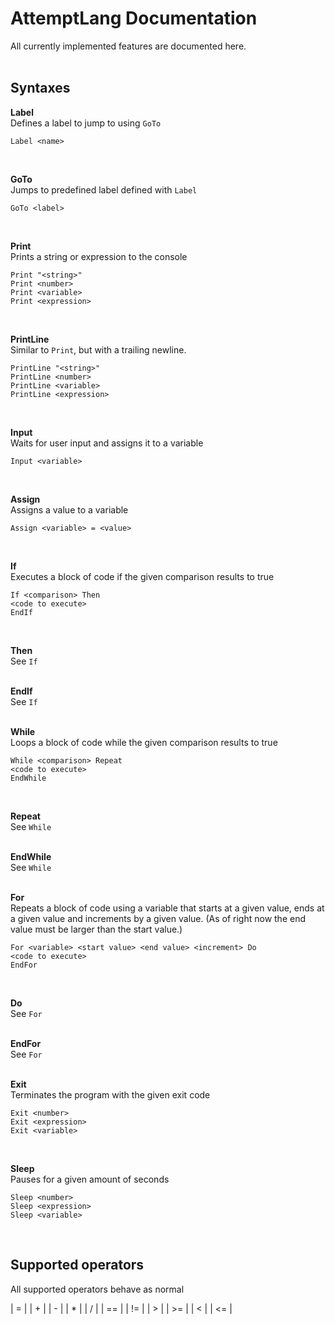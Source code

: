 # AttemptLang Documentation
All currently implemented features are documented here.
<br/>
<br/>
## Syntaxes
**Label** <br/>
Defines a label to jump to using `GoTo`
```
Label <name>
```
<br/>

**GoTo** <br/>
Jumps to predefined label defined with `Label`
```
GoTo <label>
```
<br/>

**Print** <br/>
Prints a string or expression to the console
```
Print "<string>"
Print <number>
Print <variable>
Print <expression>
```
<br/>

**PrintLine** <br/>
Similar  to `Print`, but with a trailing newline.
```
PrintLine "<string>"
PrintLine <number>
PrintLine <variable>
PrintLine <expression>
```
<br/>

**Input** <br/>
Waits for user input and assigns it to a variable
```
Input <variable>
```
<br/>

**Assign** <br/>
Assigns a value to a variable
```
Assign <variable> = <value>
```
<br/>

**If** <br/>
Executes a block of code if the given comparison results to true
```
If <comparison> Then
<code to execute>
EndIf
```
<br/>

**Then** <br/>
See `If`
<br/> <br/>

**EndIf** <br/>
See `If`
<br/> <br/>

**While** <br/>
Loops a block of code while the given comparison results to true
```
While <comparison> Repeat
<code to execute>
EndWhile
```
<br/>

**Repeat** <br/>
See `While`
<br/> <br/>

**EndWhile** <br/>
See `While`
<br/> <br/>

**For** <br/>
Repeats a block of code using a variable that starts at a given value, ends at a given value and increments by a given value. (As of right now the end value must be larger than the start value.)
```
For <variable> <start value> <end value> <increment> Do
<code to execute>
EndFor
```
<br/>

**Do** <br/>
See `For`
<br/> <br/>

**EndFor** <br/>
See `For`
<br/> <br/>

**Exit** <br/>
Terminates the program with the given exit code
```
Exit <number>
Exit <expression>
Exit <variable>
```
<br/>

**Sleep** <br/>
Pauses for a given amount of seconds
```
Sleep <number>
Sleep <expression>
Sleep <variable>
```
<br/>


## Supported operators
All supported operators behave as normal <br/>

| =  |
| +  |
| -  |
| *  |
| /  |
| == |
| != |
| >  |
| >= |
| <  |
| <= |